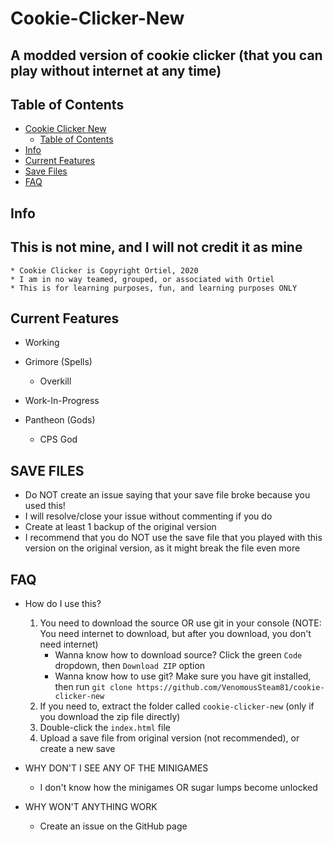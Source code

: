 # Cookie-Clicker-New

## A modded version of cookie clicker (that you can play without internet at any time)

## Table of Contents

- [Cookie Clicker New](#cookie-clicker-new)
  - [Table of Contents](#table-of-contents)
- [Info](#Info)
- [Current Features](#current-features)
- [Save Files](#save-files)
- [FAQ](#faq)

## Info

## This is not mine, and I will not credit it as mine

    * Cookie Clicker is Copyright Ortiel, 2020
    * I am in no way teamed, grouped, or associated with Ortiel
    * This is for learning purposes, fun, and learning purposes ONLY

## Current Features

- Working

- Grimore (Spells)
  - Overkill

- Work-In-Progress

- Pantheon (Gods)
  - CPS God

## SAVE FILES

- Do NOT create an issue saying that your save file broke because you used this!
- I will resolve/close your issue without commenting if you do
- Create at least 1 backup of the original version
- I recommend that you do NOT use the save file that you played with this version on the original version, as it might break the file even more

## FAQ

- How do I use this?
    1. You need to download the source OR use git in your console (NOTE: You need internet to download, but after you download, you don't need internet)
        - Wanna know how to download source? Click the green `Code` dropdown, then `Download ZIP` option
        - Wanna know how to use git? Make sure you have git installed, then run `git clone https://github.com/VenomousSteam81/cookie-clicker-new`
    2. If you need to, extract the folder called `cookie-clicker-new` (only if you download the zip file directly)
    3. Double-click the `index.html` file
    4. Upload a save file from original version (not recommended), or create a new save

- WHY DON'T I SEE ANY OF THE MINIGAMES
  - I don't know how the minigames OR sugar lumps become unlocked

- WHY WON'T ANYTHING WORK
  - Create an issue on the GitHub page
